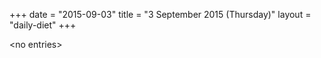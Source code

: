 +++
date = "2015-09-03"
title = "3 September 2015 (Thursday)"
layout = "daily-diet"
+++


\<no entries\>

